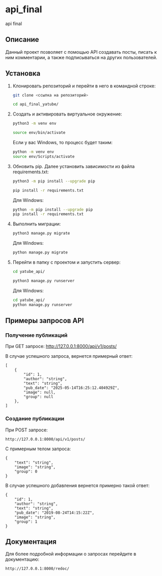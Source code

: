 # api_final
api final

## Описание
Данный проект позволяет с помощью API создавать посты, писать к ним комментарии, а также
подписываться на других пользователей.

## Установка
1. Клонировать репозиторий и перейти в него в командной строке:

    ```bash
    git clone <ссылка на репозиторий>

    cd api_final_yatube/
    ```

2. Cоздать и активировать виртуальное окружение:

    ```bash
    python3 -m venv env

    source env/bin/activate
    ```

    Если у вас Windows, то процесс будет таким:

    ```bash
    python -m venv env
    source env/Scripts/activate
    ```

3. Обновить pip. Далее установить зависимости из файла requirements.txt:

    ```bash
    python3 -m pip install --upgrade pip

    pip install -r requirements.txt
    ```

    Для Windows:

    ```bash
    python -m pip install --upgrade pip
    pip install -r requirements.txt
    ```

4. Выполнить миграции:

    ```bash
    python3 manage.py migrate
    ```

    Для Windows:

    ```bash
    python manage.py migrate
    ```

5. Перейти в папку с проектом и запустить сервер:

    ```bash
    cd yatube_api/

    python3 manage.py runserver
    ```

    Для Windows:

    ```bash
    cd yatube_api/
    python manage.py runserver
    ```

## Примеры запросов API

### Получение публикаций

При GET запросе:
    http://127.0.0.1:8000/api/v1/posts/

В случае успешного запроса, вернется примерный ответ:

    [
        {
            "id": 1,
            "author": "string",
            "text": "string",
            "pub_date": "2025-05-14T16:25:12.404929Z",
            "image": null,
            "group": null
        },
    ]

### Создание публикации

При POST запросе:

    http://127.0.0.1:8000/api/v1/posts/

С примерным телом запроса:

    {
        "text": "string",
        "image": "string",
        "group": 0
    }

В случае успешного добавления вернется примерно такой ответ:

    {
        "id": 1,
        "author": "string",
        "text": "string",
        "pub_date": "2019-08-24T14:15:22Z",
        "image": "string",
        "group": 1
    }

## Документация

Для более подробной информации о запросах перейдите в документацию:

    http://127.0.0.1:8000/redoc/
